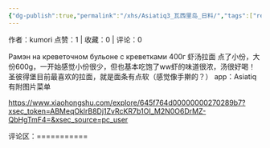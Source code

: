 ```yaml
---
{"dg-publish":true,"permalink":"/xhs/Asiatiq3_瓦西里岛_日料/","tags":["rednote","圣彼得堡"],"created":"2025-03-17T22:22:43.686+08:00","updated":"2025-03-19T20:19:26.816+08:00"}
---
```


作者：kumori
点赞：1   |   收藏：0   |   评论：0

Рамэн на креветочном бульоне с креветками 400г 虾汤拉面 点了小份，大份600g，一开始感觉小份很少，但也基本吃饱了ww虾的味道很浓，汤很好喝！圣彼得堡目前最喜欢的拉面，就是面条有点软（感觉像手擀的？）
app：Asiatiq 有附图片菜单

https://www.xiaohongshu.com/explore/645f764d00000000270289b7?xsec_token=ABMeqOklrB8Dj1ZvRcKR7b1OI_M2N0O6DrMZ-QbHgTmF4=&xsec_source=pc_user

评论区：===========

